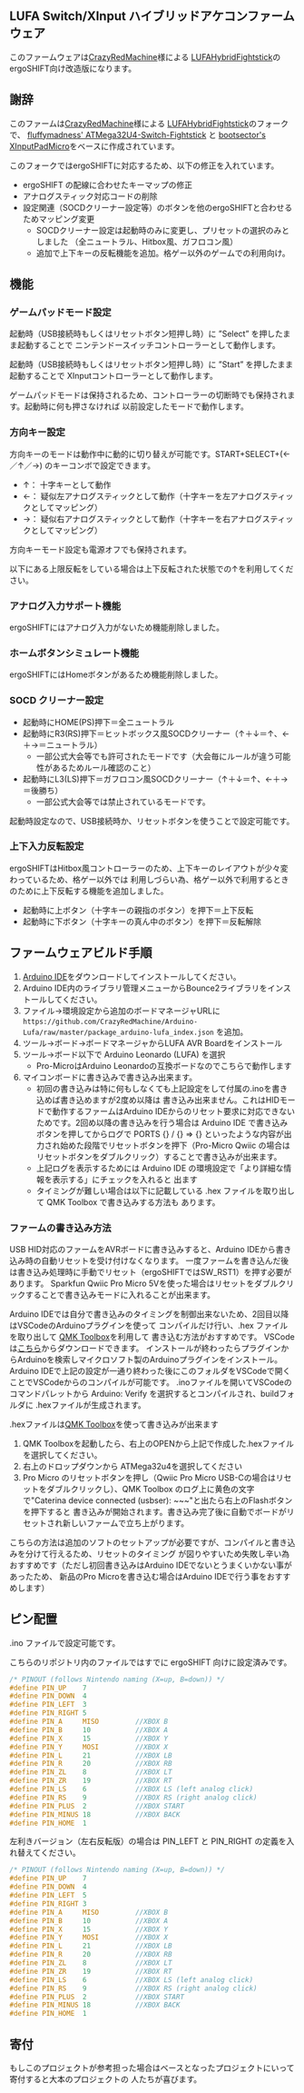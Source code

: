 ## LUFA Switch/XInput ハイブリッドアケコンファームウェア

このファームウェアは[CrazyRedMachine](https://github.com/CrazyRedMachine)様による
[LUFAHybridFightstick](https://github.com/CrazyRedMachine/LUFAHybridFightstick)のergoSHIFT向け改造版になります。

## 謝辞 

このファームは[CrazyRedMachine](https://github.com/CrazyRedMachine)様による
[LUFAHybridFightstick](https://github.com/CrazyRedMachine/LUFAHybridFightstick)のフォークで、
[fluffymadness' ATMega32U4-Switch-Fightstick](https://github.com/fluffymadness/ATMega32U4-Switch-Fightstick)
と [bootsector's XInputPadMicro](https://github.com/bootsector/XInputPadMicro)をベースに作成されています。

このフォークではergoSHIFTに対応するため、以下の修正を入れています。

* ergoSHIFT の配線に合わせたキーマップの修正
* アナログスティック対応コードの削除
* 設定関連（SOCDクリーナー設定等）のボタンを他のergoSHIFTと合わせるためマッピング変更
    * SOCDクリーナー設定は起動時のみに変更し、プリセットの選択のみとしました
      （全ニュートラル、Hitbox風、ガフロコン風）
    * 追加で上下キーの反転機能を追加。格ゲー以外のゲームでの利用向け。

## 機能

### ゲームパッドモード設定

起動時（USB接続時もしくはリセットボタン短押し時）に ”Select” を押したまま起動することで
ニンテンドースイッチコントローラーとして動作します。

起動時（USB接続時もしくはリセットボタン短押し時）に ”Start” を押したまま起動することで
XInputコントローラーとして動作します。

ゲームパッドモードは保持されるため、コントローラーの切断時でも保持されます。起動時に何も押さなければ
以前設定したモードで動作します。

### 方向キー設定

方向キーのモードは動作中に動的に切り替えが可能です。START+SELECT+(←／↑／→) のキーコンボで設定できます。

* ↑： 十字キーとして動作
* ←： 疑似左アナログスティックとして動作（十字キーを左アナログスティックとしてマッピング）
* →： 疑似右アナログスティックとして動作（十字キーを右アナログスティックとしてマッピング）

方向キーモード設定も電源オフでも保持されます。

以下にある上限反転をしている場合は上下反転された状態での↑を利用してください。

### アナログ入力サポート機能

ergoSHIFTにはアナログ入力がないため機能削除しました。

### ホームボタンシミュレート機能

ergoSHIFTにはHomeボタンがあるため機能削除しました。

### SOCD クリーナー設定

* 起動時にHOME(PS)押下＝全ニュートラル
* 起動時にR3(RS)押下＝ヒットボックス風SOCDクリーナー（↑＋↓＝↑、←＋→＝ニュートラル）
    * 一部公式大会等でも許可されたモードです（大会毎にルールが違う可能性があるためルール確認のこと）
* 起動時にL3(LS)押下＝ガフロコン風SOCDクリーナー（↑＋↓＝↑、←＋→＝後勝ち）
    * 一部公式大会等では禁止されているモードです。

起動時設定なので、USB接続時か、リセットボタンを使うことで設定可能です。

### 上下入力反転設定

ergoSHIFTはHitbox風コントローラーのため、上下キーのレイアウトが少々変わっているため、格ゲー以外では
利用しづらい為、格ゲー以外で利用するときのために上下反転する機能を追加しました。

* 起動時に上ボタン（十字キーの親指のボタン）を押下＝上下反転
* 起動時に下ボタン（十字キーの真ん中のボタン）を押下＝反転解除

## ファームウェアビルド手順

1. [Arduino IDE](https://www.arduino.cc/en/software)をダウンロードしてインストールしてください。
2. Arduino IDE内のライブラリ管理メニューからBounce2ライブラリをインストールしてください。
3. ファイル→環境設定から追加のボードマネージャURLに
   `https://github.com/CrazyRedMachine/Arduino-Lufa/raw/master/package_arduino-lufa_index.json` を追加。
4. ツール→ボード→ボードマネージャからLUFA AVR Boardをインストール
5. ツール→ボード以下で Arduino Leonardo (LUFA) を選択
    * Pro-MicroはArduino Leonardoの互換ボードなのでこちらで動作します
6. マイコンボードに書き込みで書き込み出来ます。
    * 初回の書き込みは特に何もしなくても上記設定をして付属の.inoを書き込めば書き込めますが2度め以降は
      書き込み出来ません。これはHIDモードで動作するファームはArduino IDEからのリセット要求に対応できない
      ためです。2回め以降の書き込みを行う場合は Arduino IDE で書き込みボタンを押してからログで
      PORTS {} / {} => {} といったような内容が出力され始めた段階でリセットボタンを押下（Pro-Micro Qwiic
      の場合はリセットボタンをダブルクリック）することで書き込みが出来ます。
    * 上記ログを表示するためには Arduino IDE の環境設定で「より詳細な情報を表示する」にチェックを入れると
      出ます
    * タイミングが難しい場合は以下に記載している .hex ファイルを取り出して QMK Toolbox で書き込みする方法も
      あります。

### ファームの書き込み方法

USB HID対応のファームをAVRボードに書き込みすると、Arduino IDEから書き込み時の自動リセットを受け付けなくなります。
一度ファームを書き込んだ後は書き込み処理時に手動でリセット（ergoSHIFTではSW_RST1）を押す必要があります。
Sparkfun Qwiic Pro Micro 5Vを使った場合はリセットをダブルクリックすることで書き込みモードに入れることが出来ます。

Arduino IDEでは自分で書き込みのタイミングを制御出来ないため、2回目以降はVSCodeのArduinoプラグインを使って
コンパイルだけ行い、.hex ファイルを取り出して [QMK Toolbox](https://github.com/qmk/qmk_toolbox)を利用して
書き込む方法がおすすめです。
VSCodeは[こちら](https://azure.microsoft.com/ja-jp/products/visual-studio-code/)からダウンロードできます。
インストールが終わったらプラグインからArduinoを検索しマイクロソフト製のArduinoプラグインをインストール。
Arduino IDEで上記の設定が一通り終わった後にこのフォルダをVSCodeで開くことでVSCodeからのコンパイルが可能です。
.inoファイルを開いてVSCodeのコマンドパレットから Arduino: Verify を選択するとコンパイルされ、buildフォルダに
.hexファイルが生成されます。

.hexファイルは[QMK Toolbox](https://github.com/qmk/qmk_toolbox)を使って書き込みが出来ます

1. QMK Toolboxを起動したら、右上のOPENから上記で作成した.hexファイルを選択してください。
2. 右上のドロップダウンから ATMega32u4を選択してください
3. Pro Micro のリセットボタンを押し（Qwiic Pro Micro USB-Cの場合はリセットをダブルクリックし）、QMK Toolbox
   のログ上に黄色の文字で"Caterina device connected (usbser): ~~~"と出たら右上のFlashボタンを押下すると
   書き込みが開始されます。書き込み完了後に自動でボードがリセットされ新しいファームで立ち上がります。

こちらの方法は追加のソフトのセットアップが必要ですが、コンパイルと書き込みを分けて行えるため、リセットのタイミング
が図りやすいため失敗し辛い為おすすめです（ただし初回書き込みはArduino IDEでないとうまくいかない事があったため、
新品のPro Microを書き込む場合はArduino IDEで行う事をおすすめします）

## ピン配置

.ino ファイルで設定可能です。

こちらのリポジトリ内のファイルではすでに ergoSHIFT 向けに設定済みです。

```C
/* PINOUT (follows Nintendo naming (X=up, B=down)) */
#define PIN_UP    7
#define PIN_DOWN  4
#define PIN_LEFT  3
#define PIN_RIGHT 5
#define PIN_A     MISO         //XBOX B
#define PIN_B     10           //XBOX A  
#define PIN_X     15           //XBOX Y
#define PIN_Y     MOSI         //XBOX X     
#define PIN_L     21           //XBOX LB
#define PIN_R     20           //XBOX RB
#define PIN_ZL    8            //XBOX LT
#define PIN_ZR    19           //XBOX RT
#define PIN_LS    6            //XBOX LS (left analog click)
#define PIN_RS    9            //XBOX RS (right analog click)
#define PIN_PLUS  2            //XBOX START
#define PIN_MINUS 18           //XBOX BACK
#define PIN_HOME  1
```

左利きバージョン（左右反転版）の場合は PIN_LEFT と PIN_RIGHT の定義を入れ替えてください。

```C
/* PINOUT (follows Nintendo naming (X=up, B=down)) */
#define PIN_UP    7
#define PIN_DOWN  4
#define PIN_LEFT  5
#define PIN_RIGHT 3
#define PIN_A     MISO         //XBOX B
#define PIN_B     10           //XBOX A  
#define PIN_X     15           //XBOX Y
#define PIN_Y     MOSI         //XBOX X     
#define PIN_L     21           //XBOX LB
#define PIN_R     20           //XBOX RB
#define PIN_ZL    8            //XBOX LT
#define PIN_ZR    19           //XBOX RT
#define PIN_LS    6            //XBOX LS (left analog click)
#define PIN_RS    9            //XBOX RS (right analog click)
#define PIN_PLUS  2            //XBOX START
#define PIN_MINUS 18           //XBOX BACK
#define PIN_HOME  1
```

## 寄付

もしこのプロジェクトが参考担った場合はベースとなったプロジェクトにいって寄付すると大本のプロジェクトの
人たちが喜びます。
